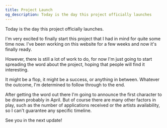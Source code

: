 ```yaml
---
title: Project Launch
og_description: Today is the day this project officially launches
---
```


Today is the day this project officially launches.

I'm very excited to finally start this project that I had in mind for quite some time now. 
I've been working on this website for a few weeks and now it's finally ready.

However, there is still a lot of work to do, for now I'm just going to start spreading the word 
about the project, hoping that people will find it interesting. 

It might be a flop, it might be a success, or anything in between. Whatever the outcome, I'm 
determined to follow through to the end.

After getting the word out there I'm going to announce the first character to be drawn probably in April.
But of course there are many other factors in play, such as the number of applications received or the 
artists availability, so I can't guarantee any specific timeline.

See you in the next update!